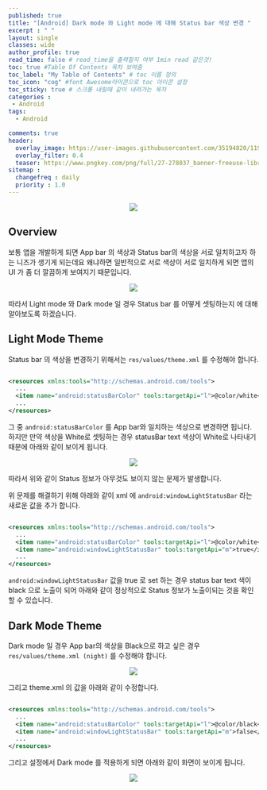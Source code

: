 ```yaml
---
published: true
title: "[Android] Dark mode 와 Light mode 에 대해 Status bar 색상 변경 "	
excerpt : " "	
layout: single	
classes: wide
author_profile: true	
read_time: false # read_time을 출력할지 여부 1min read 같은것!	
toc: true #Table Of Contents 목차 보여줌	
toc_label: "My Table of Contents" # toc 이름 정의	
toc_icon: "cog" #font Awesome아이콘으로 toc 아이콘 설정	
toc_sticky: true # 스크롤 내릴때 같이 내려가는 목차	
categories :	
 - Android	
tags: 	
  - Android

comments: true	
header:
  overlay_image: https://user-images.githubusercontent.com/35194820/119770376-18f76c80-bef7-11eb-8b3e-abca9300d1c1.gif
  overlay_filter: 0.4
  teaser: https://www.pngkey.com/png/full/27-278037_banner-freeuse-library-android-transparent-app-android-development.png
sitemap :	
  changefreq : daily	
  priority : 1.0	
---
```


<div align="center">
<img src="https://blog.kakaocdn.net/dn/dJL9vl/btqOhu7VvOD/VA8LKZQOeQyXyXKMRTmjH1/img.png">
</div>

## Overview

보통 앱을 개발하게 되면 App bar 의 색상과 Status bar의 색상을 서로 일치하고자 하는 니즈가 생기게 되는데요 왜냐하면 일반적으로 서로 색상이 서로 일치하게 되면 앱의 UI 가 좀 더 깔끔하게 보여지기 때문입니다.

<div align="center">
<img src="https://user-images.githubusercontent.com/35194820/125153938-1cd30b80-e192-11eb-9ce6-a24196753be8.png">
</div>

따라서 Light mode 와 Dark mode 일 경우 Status bar 를 어떻게 셋팅하는지 에 대해 알아보도록 하겠습니다.

## Light Mode Theme 

Status bar 의 색상을 변경하기 위해서는 `res/values/theme.xml` 를 수정해야 합니다.

~~~xml

<resources xmlns:tools="http://schemas.android.com/tools">
  ...
  <item name="android:statusBarColor" tools:targetApi="l">@color/white</item>
  ...
</resources>
~~~

그 중 `android:statusBarColor` 를 App bar와 일치하는 색상으로 변경하면 됩니다. 하지만 만약 색상을 White로 셋팅하는 경우 statusBar text 색상이 White로 나타내기 때문에 아래와 같이 보이게 됩니다.

<div align="center">
<img src="https://user-images.githubusercontent.com/35194820/125154100-4e98a200-e193-11eb-921d-6a795ff01737.png">
</div>

따라서 위와 같이 Status 정보가 아무것도 보이지 않는 문제가 발생합니다. 

위 문제를 해결하기 위해 아래와 같이 xml 에 `android:windowLightStatusBar` 라는 새로운 값을 추가 합니다.

~~~xml

<resources xmlns:tools="http://schemas.android.com/tools">
  ...
  <item name="android:statusBarColor" tools:targetApi="l">@color/white</item>
  <item name="android:windowLightStatusBar" tools:targetApi="m">true</item>
  ...
</resources>
~~~

`android:windowLightStatusBar` 값을 true 로 set 하는 경우 status bar text 색이 black 으로 노출이 되어 아래와 같이 정상적으로 Status 정보가 노출이되는 것을 확인할 수 있습니다.

## Dark Mode Theme 

Dark mode 일 경우 App bar의 색상을 Black으로 하고 싶은 경우 `res/values/theme.xml (night)` 를 수정해야 합니다.

<div align="center">
<img src="https://user-images.githubusercontent.com/35194820/125154304-560c7b00-e194-11eb-863b-fb4b30bea95c.png">
</div>

그리고 theme.xml 의 값을 아래와 같이 수정합니다.

~~~xml

<resources xmlns:tools="http://schemas.android.com/tools">
  ...
  <item name="android:statusBarColor" tools:targetApi="l">@color/black</item>
  <item name="android:windowLightStatusBar" tools:targetApi="m">false</item>
  ...
</resources>
~~~

그리고 설정에서 Dark mode 를 적용하게 되면 아래와 같이 화면이 보이게 됩니다.

<div align="center">
<img src="https://user-images.githubusercontent.com/35194820/125154469-25791100-e195-11eb-93f4-19b6b37ca180.png">
</div>
